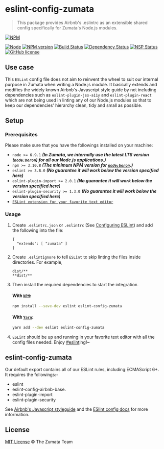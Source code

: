 # eslint-config-zumata

> This package provides Airbnb's .eslintrc as an extensible shared config specifically for Zumata's Node.js modules.

[![NPM][nodei-image]][nodei-url]

[![Node][node-image]][node-url]
[![NPM version][npm-image]][npm-url]
[![Build Status][travis-image]][travis-url]
[![Dependency Status][daviddm-image]][daviddm-url]
[![NSP Status][nsp-image]][nsp-url]
[![GitHub license][license-image]][license-url]


## Use case

This `ESLint` config file does not aim to reinvent the wheel to suit our internal purpose in Zumata when writing a Node.js module. It basically extends and modifies the widely known Airbnb's Javascript style guide by not including dependencies such as `eslint-plugin-jsx-a11y` and `eslint-plugin-react` which are not being used in linting any of our Node.js modules so that to keep our dependencies' hierarchy clean, tidy and small as possible.

## Setup

### Prerequisites

Please make sure that you have the followings installed on your machine:

-  `node >= 6.9.1` ___(In Zumata, we internally use the latest LTS version ([`node:boron`](https://nodejs.org/en/download/releases/)) for all our Node.js applications.)___
-  `npm >= 3.10.8` ___(The minimum NPM version for [`node:boron`](https://nodejs.org/en/download/releases/).)___
-  `eslint >= 3.8.0` ___(No guarantee it will work below the version specified here)___
-  `eslint-plugin-import >= 2.0.1` ___(No guarantee it will work below the version specified here)___
-  `eslint-plugin-security >= 1.3.0` ___(No guarantee it will work below the version specified here)___
- [`ESLint extension for your favorite text editor`](http://eslint.org/docs/user-guide/integrations)

### Usage

1. Create `.eslintrc.json` or `.eslintrc` (See [Configuring ESLint](http://eslint.org/docs/user-guide/configuring)) and add the following into the file:

    ```
    {
      "extends": [ "zumata" ]
    }
    ```

2. Create `.eslintignore` to tell `ESLint` to skip linting the files inside directories. For example,
    ```
    dist/**
    **dist/**
    ```

3. Then install the required dependencies to start the integration.

    #### With [`NPM`](https://github.com/npm/npm):
    ```sh
    npm install --save-dev eslint eslint-config-zumata
    ```

    #### With [`Yarn`](https://github.com/yarnpkg/yarn):
    ```sh
    yarn add --dev eslint eslint-config-zumata
    ```

4. `ESLint` should be up and running in your favorite text editor with all the config files needed. Enjoy [#eslint](https://twitter.com/search?q=%23eslint&src=typd)ing!~

## eslint-config-zumata

Our default export contains all of our ESLint rules, including ECMAScript 6+. It requires the followings:-
  - eslint
  - eslint-config-airbnb-base.
  - eslint-plugin-import
  - eslint-plugin-security

See [Airbnb's Javascript styleguide](https://github.com/airbnb/javascript) and
the [ESlint config docs](http://eslint.org/docs/user-guide/configuring#extending-configuration-files)
for more information.

## License

[MIT License](http://the-zumata-team.mit-license.org/) © The Zumata Team


[nodei-image]: https://nodei.co/npm/eslint-config-zumata.png?downloads=true&downloadRank=true&stars=true
[nodei-url]: https://nodei.co/npm/eslint-config-zumata/
[node-image]: https://img.shields.io/node/v/eslint-config-zumata.svg
[node-url]: https://nodejs.org/en/download/
[npm-image]: https://badge.fury.io/js/eslint-config-zumata.svg
[npm-url]: https://npmjs.org/package/eslint-config-zumata
[travis-image]: https://travis-ci.org/Zumata/eslint-config-zumata.svg?branch=master
[travis-url]: https://travis-ci.org/Zumata/eslint-config-zumata
[daviddm-image]: https://david-dm.org/Zumata/eslint-config-zumata.svg?theme=shields.io
[daviddm-url]: https://david-dm.org/Zumata/eslint-config-zumata
[nsp-image]: https://nodesecurity.io/orgs/motss/projects/6e9fabde-73e1-456c-a2d7-8588023ed1ce/badge
[nsp-url]: https://nodesecurity.io/orgs/motss/projects/6e9fabde-73e1-456c-a2d7-8588023ed1ce
[license-image]: https://img.shields.io/badge/license-MIT-blue.svg
[license-url]: https://the-zumata-team.mit-license.org/
